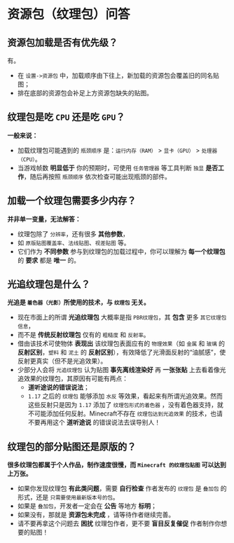 # 资源包（纹理包）问答

## 资源包加载是否有优先级？

有。
- 在 `设置->资源包` 中，加载顺序由下往上，新加载的资源包会覆盖旧的同名贴图；
- 排在底部的资源包会补足上方资源包缺失的贴图。

## 纹理包是吃 `CPU` 还是吃 `GPU`？

**一般来说：**

- 加载纹理包可能遇到的 `瓶颈顺序` 是：`运行内存（RAM）` > `显卡（GPU）` > `处理器（CPU）`。
- 当游戏帧数 **明显低于** 你的预期时，可使用 `任务管理器` 等工具判断 `独显` **是否工作**，随后再按照 `瓶颈顺序` 依次检查可能出现瓶颈的部件。

## 加载一个纹理包需要多少内存？

**并非单一变量，无法解答：**

- 纹理包除了 `分辨率`，还有很多 **其他参数**，
- 如 `原版贴图覆盖率`、`法线贴图`、`视差贴图` 等。
- 它们作为 **不同参数** 参与到纹理包的加载过程中，你可以理解为 **每一个纹理包** 的 **要求** 都是 **唯一** 的。

## 光追纹理包是什么？

**光追是 `着色器（光影）`所使用的技术，与 `纹理包` 无关。**

- 现在市面上的所谓 **光追纹理包** 大概率是指 `PBR纹理包`，其 **包含** 更多 `其它纹理包信息`，
- 而不是 **传统反射纹理包** 仅有的 `粗糙度` 和 `反射率`。
- 借由该技术可使物体 **表现出** 该纹理包表面应有的 `物理效果`（如 `金属` 和 `玻璃` 的 **反射区别**，`塑料` 和 `泥土` 的 **反射区别**），有效降低了光滑面反射的“油腻感”，使反射更真实（但不是光追效果）。
- 少部分人会将 `光追纹理包` 认为贴图 **事先离线渲染好** 再 **一张张贴** 上去看着像光追效果的纹理包，其原因有可能有两点：
  - **道听途说的错误说法**；
  - `1.17` 之后的 `纹理包` 能够添加 `水反` 等效果，看起来有所谓光追效果。然而这些反射只是因为 `1.17` 添加了 `纹理包形式的着色器` ，没有着色器支持，就不可能添加任何反射。Minecraft不存在 `纹理包达到光追效果` 的技术，也请不要再用这个 **道听途说** 的错误说法去误导别人！

## 纹理包的部分贴图还是原版的？

**很多纹理包都属于个人作品，制作速度很慢，而 `Minecraft 的纹理包贴图` 可以达到上万张。**

- 如果你发现纹理包 **有此类问题**，需要 **自行检查** 作者发布的 `纹理包` 是 `叠加包` 的形式，还是 `只需要使用最新版本号的包`。
- 如果是 `叠加包`，开发者一定会在 **公告** 等地方 **标明**；
- 如果没有，那就是 **资源包未完成** ，请等待作者继续完善。
- 请不要再拿这个问题去 **困扰** 纹理包作者，更不要 **盲目反复催促** 作者制作你想要的贴图！
